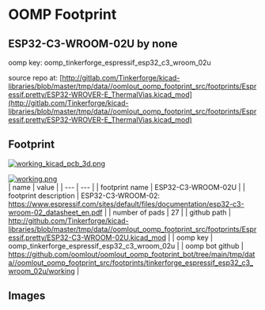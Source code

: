 # OOMP Footprint  
## ESP32-C3-WROOM-02U  by none  
  
oomp key: oomp_tinkerforge_espressif_esp32_c3_wroom_02u  
  
source repo at: [http://gitlab.com/Tinkerforge/kicad-libraries/blob/master/tmp/data//oomlout_oomp_footprint_src/footprints/Espressif.pretty/ESP32-WROVER-E_ThermalVias.kicad_mod](http://gitlab.com/Tinkerforge/kicad-libraries/blob/master/tmp/data//oomlout_oomp_footprint_src/footprints/Espressif.pretty/ESP32-WROVER-E_ThermalVias.kicad_mod)  
## Footprint  
  
[![working_kicad_pcb_3d.png](working_kicad_pcb_3d_600.png)](working_kicad_pcb_3d.png)  
  
[![working.png](working_600.png)](working.png)  
| name | value | 
| --- | --- | 
| footprint name | ESP32-C3-WROOM-02U | 
| footprint description | ESP32-C3-WROOM-02: https://www.espressif.com/sites/default/files/documentation/esp32-c3-wroom-02_datasheet_en.pdf | 
| number of pads | 27 | 
| github path | http://github.com/Tinkerforge/kicad-libraries/blob/master/tmp/data//oomlout_oomp_footprint_src/footprints/Espressif.pretty/ESP32-C3-WROOM-02U.kicad_mod | 
| oomp key | oomp_tinkerforge_espressif_esp32_c3_wroom_02u | 
| oomp bot github | https://github.com/oomlout/oomlout_oomp_footprint_bot/tree/main/tmp/data//oomlout_oomp_footprint_src/footprints/tinkerforge_espressif_esp32_c3_wroom_02u/working | 
## Images  
